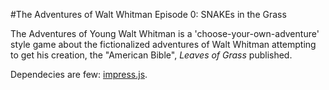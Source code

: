#The Adventures of Walt Whitman Episode 0: SNAKEs in the Grass



The Adventures of Young Walt Whitman is a 'choose-your-own-adventure' style game about the fictionalized adventures of Walt Whitman attempting to get his creation, the "American Bible", *Leaves of Grass* published. 


Dependecies are few: [impress.js](http://bartaz.github.io/impress.js/#/bored).

